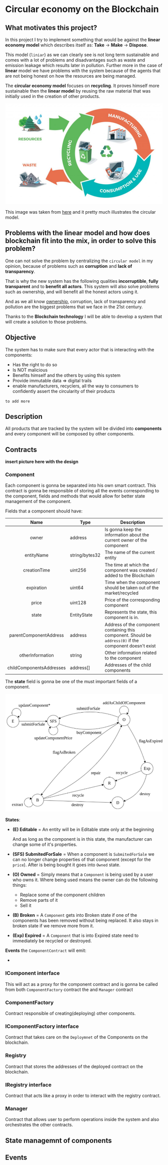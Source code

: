# Circular economy on the Blockchain

## What motivates this project? 

In this project I try to implement something that would be against the **linear economy model** which describes itself as: **Take** -> **Make** -> **Dispose**.

This model (``liniar``) as we can clearly see is not long term sustainable and comes with a lot 
of problems and disadvantages such as waste and emission leakage which results later in pollution. 
Further more in the case of **linear** model we have problems with the system because of the agents that are not being honest on how the resources are being managed.

The **circular economy model** focuses on **recycling**. It proves himself more sustainable then the **linear model** by reusing the raw material that was initially used in the creation of other products.

![Circular economy](./images/circular_economy.jpg)

This image was taken from [here](https://ec.europa.eu/jrc/en/news/research-helps-europe-advance-towards-circular-economy) and it pretty much illustrates the circular model.



## Problems with the linear model and how does blockchain fit into the mix, in order to solve this problem?

One can not solve the problem by centralizing the ``circular model`` in my opinion, because of 
problems such as **corruption** and **lack of transparency**. 

That is why the new system has the following qualities **incorruptible**, **fully transparent** and to **benefit all actors**. This system will also solve problems such as ownership,
and will benefit all the honest actors using it.

And as we all know [ownership](https://www.economist.com/briefing/2015/10/31/the-great-chain-of-being-sure-about-things), corruption, lack of transparency and pollution are the biggest 
problems that we face in the 21st century. 

Thanks to the **Blockchain technology** I will be able to develop a system that will create a solution to those problems. 

## Objective  

The system has to make sure that every actor that is interacting with the components:

- Has the right to do so
- Is NOT malicious 
- Benefits himself and the others by using this system
- Provide immutable data => digital trails
- enable manufacturers, recyclers, all the way to consumers to confidently assert the circularity of their products

``to add more``

## Description 

All products that are tracked by the system will be divided into **components** and every component
will be composed by other components. 



## Contracts


**insert picture here with the design**

### Component 

Each component is gonna be separated into his own smart contract. This contract is gonna be responsible of storing all the events corresponding to the component, fields and methods that would allow
for better state management of the component.

Fields that a component should have: 

|           Name           | Type           | Description                                                                                                 |
|:------------------------:|----------------|-------------------------------------------------------------------------------------------------------------|
|           owner          |     address    |                    Is gonna keep the information about the current owner of the component                   |
|        entityName        | string/bytes32 |                                        The name of the current entity                                       |
|       creationTime       |     uint256    |                    The time at which the component was created / added to the Blockchain                    |
|        expiration        |     uint64     |                      Time when the component should be taken out of the market/recycled                     |
|           price          |     uint128    |                                     Price of the corresponding component                                    |
|           state          |   EntityState  |                                 Represents the state, this component is in.                                 |
|  parentComponentAddress  |     address    | Address of the component containing this component. Should be ``address(0)`` if the component doesn't exist |
|     otherInformation     |     string     |                                  Other information related to the component                                 |
| childComponentsAddresses |    address[]   |                                      Addresses of the child components                                      |


The **state** field is gonna be one of the must important fields of a component.

![State Machine](./images/state_machine.png)

**States**:

- **(E) Editable** = An entity will be in Editable state only at the beginning

  And as long as the component is in this state, the manufacturer can change some of it's properties.

- **(SFS) SubmitedForSale** = When a component is ``SubmitedForSale`` we can no longer change properties of that component (except for the ``price``). After is being bought it goes into ``Owned`` state.

- **(O) Owned** =  Simply means that a ``Component`` is being used by a user who owns it.  Where being used means the owner can do the following things: 

  - Replace some of the component children
  - Remove parts of it
  - Sell it

- **(B) Broken** = A ``Component`` gets into Broken state if one of the components has been removed without being replaced.  It also stays in broken state if we remove more from it.

- **(Exp) Expired** = A ``Component`` that is into Expired state need to immediately be recycled or destroyed.

  





**Events** the ``ComponentContract`` will emit:

- 


### IComponent interface 

This will act as a proxy for the component contract and is gonna be called from both ``ComponentFactory`` contract the and ``Manager`` contract

### ComponentFactory

Contract responsible of creating(deploying) other components.

### IComponentFactory interface

Contract that takes care on the ``Deploymnet`` of the Components on the blockchain.

### Registry

Contract that stores the addresses of the deployed contract on the blockchain.

### IRegistry interface

Contract that acts like a proxy in order to interact with the registry contract.

### Manager

Contract that allows user to perform operations inside the system and also orchestrates the 
other contracts.


## State managemnt of components

## Events









